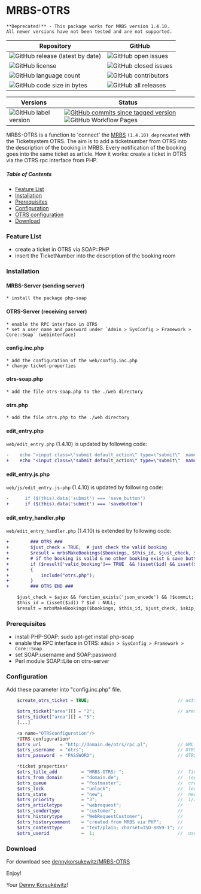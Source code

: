 # MRBS-OTRS

    **Deprecated!** - This package works for MRBS version 1.4.10.
    All newer versions have not been tested and are not supported.

| Repository | GitHub |
| ------ | ------ |
| ![GitHub release (latest by date)](https://img.shields.io/github/v/release/dennykorsukewitz/MRBS-OTRS) | ![GitHub open issues](https://img.shields.io/github/issues/dennykorsukewitz/MRBS-OTRS) |
| ![GitHub license](https://img.shields.io/github/license/dennykorsukewitz/MRBS-OTRS) | ![GitHub closed issues](https://img.shields.io/github/issues-closed/dennykorsukewitz/MRBS-OTRS?color=#44CC44) |
| ![GitHub language count](https://img.shields.io/github/languages/count/dennykorsukewitz/MRBS-OTRS?style=flat&label=language) | ![GitHub contributors](https://img.shields.io/github/contributors/dennykorsukewitz/MRBS-OTRS) |
|  ![GitHub code size in bytes](https://img.shields.io/github/languages/code-size/dennykorsukewitz/MRBS-OTRS) | ![GitHub all releases](https://img.shields.io/github/downloads/dennykorsukewitz/MRBS-OTRS/total?style=flat) |

| Versions | Status |
| ------ | ------ |
| ![GitHub label version](https://img.shields.io/github/labels/dennykorsukewitz/DK4/dev) | [![GitHub commits since tagged version](https://img.shields.io/github/commits-since/dennykorsukewitz/MRBS-OTRS/v1.0/MRBS-OTRS-1.0)](https://github.com/dennykorsukewitz/MRBS-OTRS/compare/v1.0...MRBS-OTRS-1.0) ![GitHub Workflow Pages](https://github.com/dennykorsukewitz/MRBS-OTRS/actions/workflows/pages.yml/badge.svg?branch=dev&style=flat&label=GitHub%20Pages) |


MRBS-OTRS is a function to 'connect' the [MRBS](https://mrbs.sourceforge.io/) `(1.4.10) deprecated` with the Ticketsystem OTRS.
The aim is to add a ticketnumber from OTRS into the description of the booking in MRBS.
Every notification of the booking goes into the same ticket as article.
How it works: create a ticket in OTRS via the OTRS rpc interface from PHP.


##### Table of Contents
- [Feature List](#Feature)
- [Installation](#Installation)
- [Prerequisites](#Prerequisites)
- [Configuration](#Configuration)
- [OTRS configuration](#OTRSconfiguration)
- [Download](#Download)

### Feature List

* create a ticket in OTRS via SOAP::PHP
* insert the TicketNumber into the description of the booking room

### Installation

#### MRBS-Server (sending server)

    * install the package php-soap

#### OTRS-Server (receiving server)

    * enable the RPC interface in OTRS
    * set a user name and password under `Admin > SysConfig > Framework > Core::Soap` (webinterface)

#### config.inc.php

    * add the configuration of the web/config.inc.php
    * change ticket-properties

#### otrs-soap.php

    * add the file otrs-soap.php to the ./web directory

#### otrs.php

    * add the file otrs.php to the ./web directory

#### edit_entry.php

`web/edit_entry.php` (1.4.10) is updated by following code:

```diff
-    echo "<input class=\"submit default_action\" type=\"submit\"  name=\"save_button\" value=\"" .  get_vocab("save") . "\" > \n";
+    echo "<input class=\"submit default_action\" type=\"submit\"  name=\"savebutton\" value=\"" .  get_vocab("save") . "\" > \n";
```

#### edit_entry.js.php

`web/js/edit_entry.js-php` (1.4.10) is updated by following code:

```diff
-      if ($(this).data('submit') === 'save_button')
+      if ($(this).data('submit') === 'savebutton')
```

#### edit_entry_handler.php

`web/edit_entry_handler.php` (1.4.10) is extended by following code:

```diff
+        ### OTRS ###
+        $just_check = TRUE;  # just check the valid booking
+        $result = mrbsMakeBookings($bookings, $this_id, $just_check, $skip, $original_room_id, $need_to_send_mail, $edit_type);
+        # if the booking is vaild & no other booking exist & save button was pressed = include otrs.php
+        if ($result['valid_booking']== TRUE  && !isset($id) && isset($savebutton) )
+        {
+            include("otrs.php");
+        }
+        ### OTRS END ###

    $just_check = $ajax && function_exists('json_encode') && !$commit;
    $this_id = (isset($id)) ? $id : NULL;
    $result = mrbsMakeBookings($bookings, $this_id, $just_check, $skip, $original_room_id, $need_to_send_mail, $edit_type);
```


### Prerequisites

* install PHP-SOAP:  sudo apt-get install php-soap
* enable the RPC interface in OTRS: `Admin > SysConfig > Framework > Core::Soap`
* set SOAP:username and SOAP:password
* Perl module SOAP::Lite on otrs-server

### Configuration

Add these parameter into "config.inc.php" file.

```php
    $create_otrs_ticket = TRUE;                                 // activate otrs-create-ticket function

    $otrs_ticket["area"][] = "2";                               // area number
    $otrs_ticket["area"][] = "5";
    [...]

    <a name="OTRSconfiguration"/>
    *OTRS configuration*
    $otrs_url       = "http://domain.de/otrs/rpc.pl";           // URL of your otrs-server
    $otrs_username  = "otrs";                                   // OTRS-Webinterface -> SysConfig -> Framework -> Core::SOAP -> SOAP:User
    $otrs_password  = "PASSWORD";                               // OTRS-Webinterface -> SysConfig -> Framework -> Core::SOAP -> SOAP:Password

    *ticket properties*
    $otrs_title_add         = "MRBS-OTRS: ";                    //  Ticket-title
    $otrs_from_domain       = "domain.de";                      //  (optional)
    $otrs_queue             = "Postmaster";                     //  create tickets in this queue
    $otrs_lock              = "unlock";                         //  lock/unlock
    $otrs_state             = "new";                            //  new/open/closed..
    $otrs_priority          = "3";                              //  1/2/3/4/5 priority
    $otrs_articletype       = "webrequest";                     //
    $otrs_sendertype        = "customer";                       //
    $otrs_historytype       = "WebRequestCustomer";             //
    $otrs_historycomment    = "created from MRBS via PHP";      //
    $otrs_contenttype       = "text/plain; charset=ISO-8859-1"; //
    $otrs_userid            =  1;                               //  user in OTRS (1 = systemuser)
```


### Download

For download see [dennykorsukewitz/MRBS-OTRS](https://github.com/dennykorsukewitz/MRBS-OTRS)

Enjoy!

Your [Denny Korsukéwitz](https://github.com/dennykorsukewitz)!
